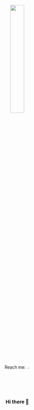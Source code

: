 <div id="main" align="center" border="solid" border-color="green">
  <div id="head" align="center">
    <img src="https://cdn.dribbble.com/users/330915/screenshots/3587000/media/343cb53c87e313181d99248d3071bc77.gif" width="30%" height="30%">
  </div>
  <div id="badges">
    Reach me:
    <a href="sgbharat.joint@gmail.com">
      <img src="https://cdn-icons-png.flaticon.com/512/5968/5968534.png" width="2%" height="2%">
    </a>
  </div>


### Hi there 👋

<!--
**sushantgb/sushantgb** is a ✨ _special_ ✨ repository because its `README.md` (this file) appears on your GitHub profile.

Here are some ideas to get you started:

- 🔭 I’m currently working on ...
- 🌱 I’m currently learning ...
- 👯 I’m looking to collaborate on ...
- 🤔 I’m looking for help with ...
- 💬 Ask me about ...
- 📫 How to reach me: ...
- 😄 Pronouns: ...
- ⚡ Fun fact: ...
-->
</div>
